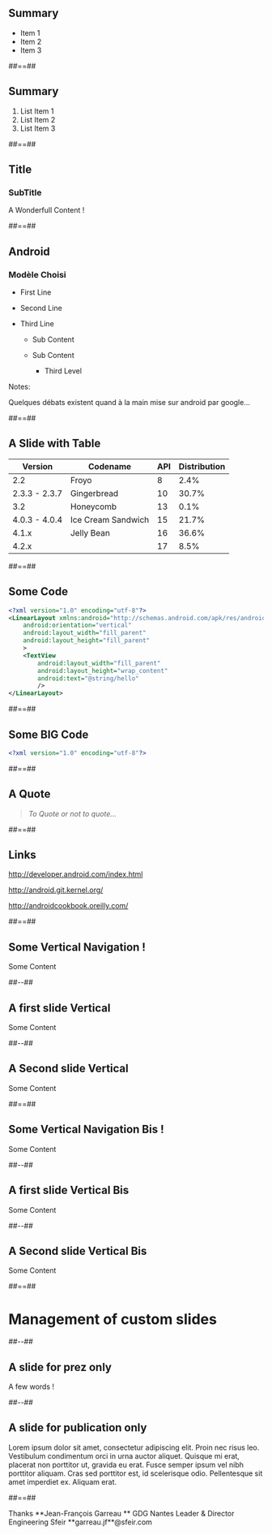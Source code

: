 
## Summary 


* Item 1
* Item 2
* Item 3

##==##

## Summary 


1. List Item 1
2. List Item 2
2. List Item 3

##==##


## Title

### SubTitle


A Wonderfull Content !


##==##

## Android

### Modèle Choisi

* First Line

* Second Line

* Third Line

    * Sub Content

    * Sub Content

      * Third Level


Notes:

Quelques débats existent quand à la main mise sur android par google…

##==##

## A Slide with Table


|Version|Codename|API|Distribution|
|-----|------|-|----------|
|2.2|Froyo|8|2.4%|
|2.3.3 - 2.3.7|Gingerbread|10|30.7%|
|3.2|Honeycomb|13|0.1%|
|4.0.3 - 4.0.4|Ice Cream Sandwich|15|21.7%|
|4.1.x|Jelly Bean|16|36.6%|
|4.2.x||17|8.5%|


##==##

<!-- .slide: class="with-code" -->

## Some Code


```xml
<?xml version="1.0" encoding="utf-8"?>
<LinearLayout xmlns:android="http://schemas.android.com/apk/res/android"
    android:orientation="vertical"
    android:layout_width="fill_parent"
    android:layout_height="fill_parent"
    >
    <TextView
        android:layout_width="fill_parent"
        android:layout_height="wrap_content"
        android:text="@string/hello"
        />
</LinearLayout>
```

##==##

<!-- .slide: class="with-code" -->

## Some BIG Code


<!-- .element: class="big-code" -->
```xml
<?xml version="1.0" encoding="utf-8"?>
```

##==##
## A Quote


<blockquote>
<cite>
  To Quote or not to quote...
</cite>
</blockquote>

##==##

## Links


http://developer.android.com/index.html

http://android.git.kernel.org/

http://androidcookbook.oreilly.com/

##==##

## Some Vertical Navigation !

Some Content

##--##

## A first slide Vertical

Some Content

##--##

## A Second slide Vertical

Some Content

##==##

## Some Vertical Navigation Bis !

Some Content

##--##

## A first slide Vertical Bis

Some Content

##--##

## A Second slide Vertical Bis

Some Content

##==##

<!-- .slide: data-state="hidefooter" class="transition" -->

# Management of custom slides


##--##

<!-- .slide: data-type-show="prez" -->

## A slide for prez only

A few words !

##--##

<!-- .slide: data-type-show="full" -->

## A slide for publication only

Lorem ipsum dolor sit amet, consectetur adipiscing elit. Proin nec risus leo. Vestibulum condimentum orci in urna auctor aliquet. Quisque mi erat, placerat non porttitor ut, gravida eu erat. Fusce semper ipsum vel nibh porttitor aliquam. Cras sed porttitor est, id scelerisque odio. Pellentesque sit amet imperdiet ex. Aliquam erat.

##==##

<!-- .slide: class="last-slide" -->



<!-- .element: class="thank-message" --> Thanks

<!-- .element: class="presenter" --> **Jean-François Garreau  **

<!-- .element: class="work-rule" --> GDG Nantes Leader & Director Engineering Sfeir

<!-- .element: class="email" --> **garreau.jf**@sfeir.com
